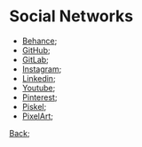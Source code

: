 # Social Networks

<!-- #### Social Networks

[![Behance](./Assets/icons/Behance.svg "Behance")](https://www.behance.net/meiagaspe)
[![GitHub](./Assets/icons/GitHub.svg "GitHub")](https://github.com/201flaviosilva)
[![GitLab](./Assets/icons/GitLab.svg "GitLab")](https://gitlab.com/201flaviosilva)
[![Instagram](./Assets/icons/Instagram.svg "Instagram")](https://www.instagram.com/meiagaspea/)
[![Linkedin](./Assets/icons/Linkedin.svg "Linkedin")](https://www.linkedin.com/in/fl%C3%A1vio-silva-2b069b146/)
[![Youtube](./Assets/icons/Youtube.svg "Youtube")](https://www.youtube.com/channel/UCUqmAAgOoVVMpxykzPNCSUw) -->

- [Behance](https://www.behance.net/meiagaspe);
- [GitHub](https://github.com/201flaviosilva);
- [GitLab](https://gitlab.com/201flaviosilva);
- [Instagram](https://www.instagram.com/meiagaspea/);
- [Linkedin](https://www.linkedin.com/in/fl%C3%A1vio-silva-2b069b146/);
- [Youtube](https://www.youtube.com/channel/UCUqmAAgOoVVMpxykzPNCSUw);
- [Pinterest](https://www.pinterest.pt/MeiaGaspea/);
- [Piskel](https://www.piskelapp.com/user/4717187925803008);
- [PixelArt](https://www.pixilart.com/flaviosilva);

[Back](./Readme.md);
